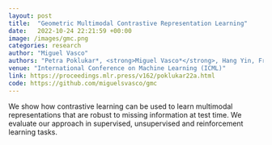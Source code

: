 ```yaml
---
layout: post
title:  "Geometric Multimodal Contrastive Representation Learning"
date:   2022-10-24 22:21:59 +00:00
image: /images/gmc.png
categories: research
author: "Miguel Vasco"
authors: "Petra Poklukar*, <strong>Miguel Vasco*</strong>, Hang Yin, Francisco S. Melo, Ana Paiva, Danica Kragic"
venue: "International Conference on Machine Learning (ICML)"
link: https://proceedings.mlr.press/v162/poklukar22a.html
code: https://github.com/miguelsvasco/gmc
---
```

We show how contrastive learning can be used to learn multimodal representations that are robust to missing information at test time. We evaluate our approach in supervised, unsupervised and reinforcement learning tasks.